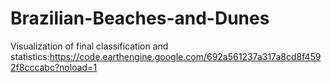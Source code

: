 # Brazilian-Beaches-and-Dunes

Visualization of final classification and statistics:https://code.earthengine.google.com/692a561237a317a8cd8f4592f8cccabc?noload=1
